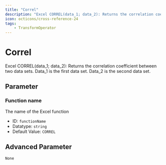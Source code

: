 ```yaml
---
title: "Correl"
description: "Excel CORREL(data_1; data_2): Returns the correlation coefficient between two data sets. Data_1 is the first data set. Data_2 is the second data set."
icon: octicons/cross-reference-24
tags: 
    - TransformOperator
---
```

# Correl
<!-- This file was generated - DO NOT CHANGE IT MANUALLY -->



Excel CORREL(data_1; data_2): Returns the correlation coefficient between two data sets. Data_1 is the first data set. Data_2 is the second data set.

## Parameter

### Function name

The name of the Excel function

- ID: `functionName`
- Datatype: `string`
- Default Value: `CORREL`





## Advanced Parameter

`None`